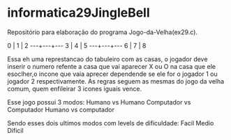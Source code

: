 # informatica29JingleBell
Repositório para elaboração do programa Jogo-da-Velha(ex29.c).


 0 | 1 | 2
---+---+---
 3 | 4 | 5
---+---+---
 6 | 7 | 8

Essa eh uma represtancao do tabuleiro com as casas, o jogador deve inserir o numero refente a casa que vai aparecer X ou O na casa que ele esoclher,o incone que vaia aprecer dependende se ele for o jogador 1 ou jogador 2 respectivamente.
As regras seguem as mesmas do jogo da velha comum, quem enfileirar 3 icones iguais vence.

Esse jogo possui 3 modos:
Humano vs Humano
Computador vs Computador
Humano vs computador

Sendo esses dois ultimos modos com levels de dificuldade:
Facil
Medio
Dificil


